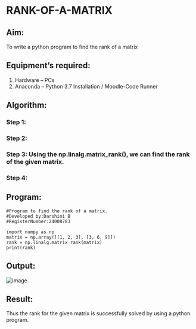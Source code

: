 # RANK-OF-A-MATRIX
## Aim:
To write a python program to find the rank of a matrix
## Equipment’s required:
1. 	Hardware – PCs
2. 	Anaconda – Python 3.7 Installation / Moodle-Code Runner
## Algorithm:
### Step 1: 
### Step 2: 
### Step 3: Using the np.linalg.matrix_rank(), we can find the rank of the given matrix.
### Step 4: 
## Program:
```
#Program to find the rank of a matrix.
#Developed by:Darshini B
#RegisterNumber:24008783

import numpy as np
matrix = np.array([[1, 2, 3], [3, 6, 9]])
rank = np.linalg.matrix_rank(matrix)
print(rank)

```
## Output:
![image](https://github.com/user-attachments/assets/9777c7de-5b1f-4e3a-85ab-ed3162f8b48b)

## Result:
Thus the rank for the given matrix is successfully solved by  using a python program.

